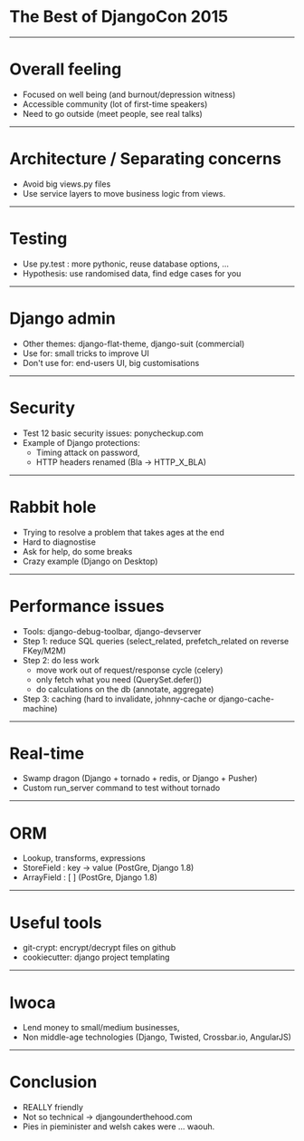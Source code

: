 # The Best of DjangoCon 2015

---

# Overall feeling

- Focused on well being (and burnout/depression witness)
- Accessible community (lot of first-time speakers)
- Need to go outside (meet people, see real talks)

---

# Architecture / Separating concerns

- Avoid big views.py files
- Use service layers to move business logic from views.

---

# Testing

- Use py.test : more pythonic, reuse database options, ...
- Hypothesis: use randomised data, find edge cases for you

---

# Django admin

- Other themes: django-flat-theme, django-suit (commercial)
- Use for: small tricks to improve UI
- Don't use for: end-users UI, big customisations

---

# Security

- Test 12 basic security issues: ponycheckup.com
- Example of Django protections:
    - Timing attack on password,
    - HTTP headers renamed (Bla -> HTTP_X_BLA)

---

# Rabbit hole

- Trying to resolve a problem that takes ages at the end
- Hard to diagnostise
- Ask for help, do some breaks
- Crazy example (Django on Desktop)

---

# Performance issues

- Tools: django-debug-toolbar, django-devserver
- Step 1: reduce SQL queries (select_related, prefetch_related on reverse FKey/M2M)
- Step 2: do less work
   - move work out of request/response cycle (celery)
   - only fetch what you need (QuerySet.defer())
   - do calculations on the db (annotate, aggregate)
- Step 3: caching (hard to invalidate, johnny-cache or django-cache-machine)

---

# Real-time

- Swamp dragon (Django + tornado + redis, or Django + Pusher)
- Custom run_server command to test without tornado

---

# ORM

- Lookup, transforms, expressions
- StoreField : key -> value (PostGre, Django 1.8)
- ArrayField : [ ] (PostGre, Django 1.8)

---

# Useful tools

- git-crypt: encrypt/decrypt files on github
- cookiecutter: django project templating

---

# Iwoca

- Lend money to small/medium businesses,
- Non middle-age technologies (Django, Twisted, Crossbar.io, AngularJS)

---

# Conclusion

- REALLY friendly
- Not so technical -> djangounderthehood.com
- Pies in pieminister and welsh cakes were ... waouh.
